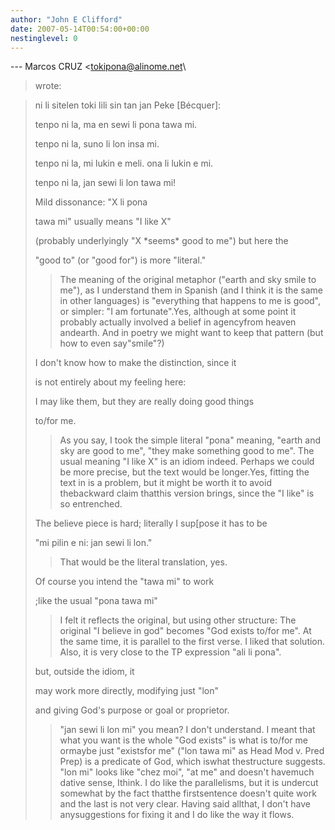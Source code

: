 ```yaml
---
author: "John E Clifford"
date: 2007-05-14T00:54:00+00:00
nestinglevel: 0
---
```

\---
 Marcos CRUZ <[tokipona@alinome.net](mailto://tokipona@alinome.net)\
> wrote:

> 
> 
> ni li sitelen toki lili sin tan jan Peke \[Bécquer\]:
> 
> 
>> 
> 
> tenpo ni la, ma en sewi li pona tawa mi.
> 
> 
> tenpo ni la, suno li lon insa mi.
> 
> 
> tenpo ni la, mi lukin e meli. ona li lukin e mi.
> 
> 
> tenpo ni la, jan sewi li lon tawa mi!
>> 
> Mild dissonance: "X li pona
> 
> tawa mi" usually means "I like X"
> 
> (probably underlyingly "X \*seems\* good to me") but here the
> 
> "good to" (or "good for") is more "literal."
>> The meaning of the original metaphor ("earth and sky smile to me"),
> as I understand them in Spanish (and I think it is the same in other
> languages) is "everything that happens to me is good", or simpler: "I
> am fortunate".Yes, although at some point it probably actually involved a belief in agencyfrom heaven andearth. And in poetry we might want to keep that pattern (but how to even say"smile"?)
> 
> I don't know how to make the distinction, since it
> 
> is not entirely about my feeling here:
> 
> I may like them, but they are really doing good things
> 
> to/for me.
>> As you say, I took the simple literal "pona" meaning, "earth and sky
> are good to me", "they make something good to me". The usual meaning
> "I like X" is an idiom indeed.
>> Perhaps we could be more precise, but the text would be longer.Yes, fitting the text in is a problem, but it might be worth it to avoid thebackward claim thatthis version brings, since the "I like" is so entrenched.
> 
> The believe piece is hard; literally I sup\[pose it has to be
> 
> "mi pilin e ni: jan sewi li lon."
>> That would be the literal translation, yes.
>> 
> Of course you intend the "tawa mi" to work
> 
> ;like the usual "pona tawa mi"
>> I felt it reflects the original, but using other structure: The
> original "I believe in god" becomes "God exists to/for me". At the
> same time, it is parallel to the first verse. I liked that solution.
> Also, it is very close to the TP expression "ali li pona".
>> 
> but, outside the idiom, it
> 
> may work more directly, modifying just "lon"
> 
> and giving God's purpose or goal or proprietor.
>> "jan sewi li lon mi" you mean? I don't understand.
>I meant that what you want is the whole "God exists" is what is to/for me ormaybe just "existsfor me" ("lon tawa mi" as Head Mod v. Pred Prep) is a predicate of God, which iswhat thestructure suggests. "lon mi" looks like "chez moi", "at me" and doesn't havemuch dative sense, Ithink. I do like the parallelisms, but it is undercut somewhat by the fact thatthe firstsentence doesn't quite work and the last is not very clear. Having said allthat, I don't have anysuggestions for fixing it and I do like the way it flows.